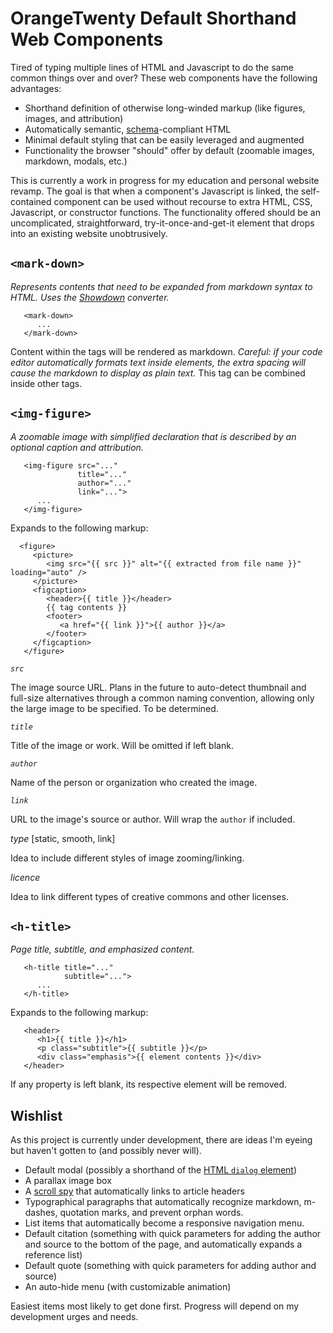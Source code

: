 # OrangeTwenty Default Shorthand Web Components
Tired of typing multiple lines of HTML and Javascript to do the same common things over and over? These web components have the following advantages:

- Shorthand definition of otherwise long-winded markup (like figures, images, and attribution)
- Automatically semantic, [schema](https://schema.org/)-compliant HTML
- Minimal default styling that can be easily leveraged and augmented
- Functionality the browser "should" offer by default (zoomable images, markdown, modals, etc.)

This is currently a work in progress for my education and personal website revamp. The goal is that when a component's Javascript is linked, the self-contained component can be used without recourse to extra HTML, CSS, Javascript, or constructor functions. The functionality offered should be an uncomplicated, straightforward, try-it-once-and-get-it element that drops into an existing website unobtrusively.

## `<mark-down>`
*Represents contents that need to be expanded from markdown syntax to HTML. Uses the [Showdown](https://github.com/showdownjs/showdown) converter.*

```
   <mark-down>
      ...
   </mark-down>
```

Content within the tags will be rendered as markdown. *Careful: if your code editor automatically formats text inside elements, the extra spacing will cause the markdown to display as plain text.* This tag can be combined inside other tags.

## `<img-figure>`
*A zoomable image with simplified declaration that is described by an optional caption and attribution.*

```
   <img-figure src="..."
               title="..."
               author="..."
               link="...">
      ...
   </img-figure>
```

Expands to the following markup:

```
  <figure>
     <picture>
        <img src="{{ src }}" alt="{{ extracted from file name }}" loading="auto" />
     </picture>
     <figcaption>
        <header>{{ title }}</header>
        {{ tag contents }}
        <footer>
           <a href="{{ link }}">{{ author }}</a>
        </footer>
     </figcaption>
   </figure>
```

*`src`*

The image source URL. Plans in the future to auto-detect thumbnail and full-size alternatives through a common naming convention, allowing only the large image to be specified. To be determined.

*`title`*

Title of the image or work. Will be omitted if left blank.

*`author`*

Name of the person or organization who created the image.

*`link`*

URL to the image's source or author. Will wrap the `author` if included.

*type* [static, smooth, link]

Idea to include different styles of image zooming/linking.

*licence*

Idea to link different types of creative commons and other licenses.

## `<h-title>`
*Page title, subtitle, and emphasized content.*

```
   <h-title title="..."
            subtitle="...">
      ...
   </h-title>
```

Expands to the following markup:

```
   <header>
      <h1>{{ title }}</h1>
      <p class="subtitle">{{ subtitle }}</p>
      <div class="emphasis">{{ element contents }}</div>
   </header>
```

If any property is left blank, its respective element will be removed.

## Wishlist
As this project is currently under development, there are ideas I'm eyeing but haven't gotten to (and possibly never will).

- Default modal (possibly a shorthand of the [HTML `dialog` element](https://developer.mozilla.org/en-US/docs/web/html/element/dialog))
- A parallax image box
- A [scroll spy](https://www.w3schools.com/bootstrap/bootstrap_ref_js_scrollspy.asp) that automatically links to article headers
- Typographical paragraphs that automatically recognize markdown, m-dashes, quotation marks, and prevent orphan words.
- List items that automatically become a responsive navigation menu.
- Default citation (something with quick parameters for adding the author and source to the bottom of the page, and automatically expands a reference list)
- Default quote (something with quick parameters for adding author and source)
- An auto-hide menu (with customizable animation)

Easiest items most likely to get done first. Progress will depend on my development urges and needs.
